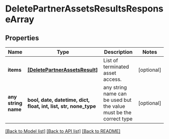 # DeletePartnerAssetsResultsResponseArray


## Properties
Name | Type | Description | Notes
------------ | ------------- | ------------- | -------------
**items** | [**[DeletePartnerAssetsResult]**](DeletePartnerAssetsResult.md) | List of terminated asset access. | [optional] 
**any string name** | **bool, date, datetime, dict, float, int, list, str, none_type** | any string name can be used but the value must be the correct type | [optional]

[[Back to Model list]](../README.md#documentation-for-models) [[Back to API list]](../README.md#documentation-for-api-endpoints) [[Back to README]](../README.md)


